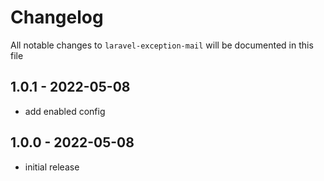 # Changelog

All notable changes to `laravel-exception-mail` will be documented in this file

## 1.0.1 - 2022-05-08

- add enabled config

## 1.0.0 - 2022-05-08

- initial release
